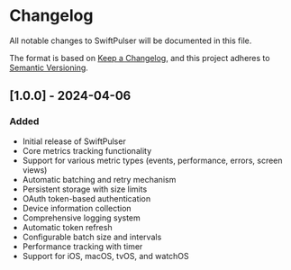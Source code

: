 # Changelog

All notable changes to SwiftPulser will be documented in this file.

The format is based on [Keep a Changelog](https://keepachangelog.com/en/1.0.0/),
and this project adheres to [Semantic Versioning](https://semver.org/spec/v2.0.0.html).

## [1.0.0] - 2024-04-06

### Added
- Initial release of SwiftPulser
- Core metrics tracking functionality
- Support for various metric types (events, performance, errors, screen views)
- Automatic batching and retry mechanism
- Persistent storage with size limits
- OAuth token-based authentication
- Device information collection
- Comprehensive logging system
- Automatic token refresh
- Configurable batch size and intervals
- Performance tracking with timer
- Support for iOS, macOS, tvOS, and watchOS 